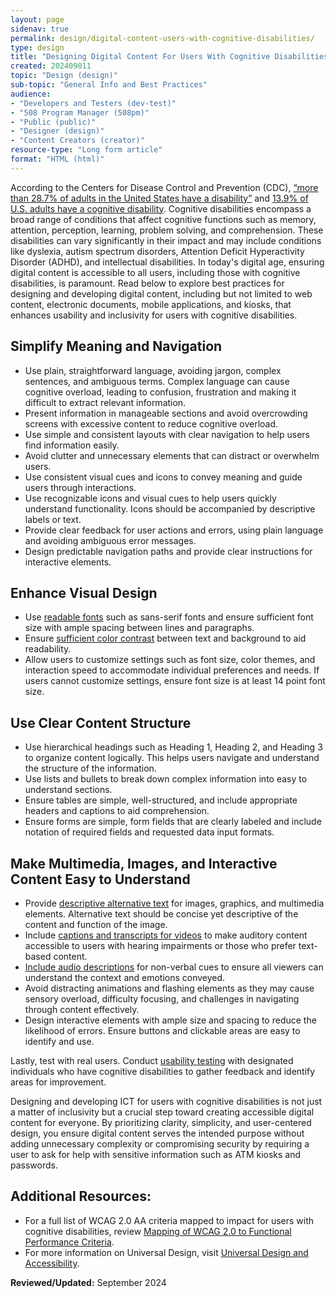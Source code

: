 ```yaml
---
layout: page
sidenav: true
permalink: design/digital-content-users-with-cognitive-disabilities/
type: design
title: "Designing Digital Content For Users With Cognitive Disabilities"
created: 202409011
topic: "Design (design)"
sub-topic: "General Info and Best Practices"
audience:
- "Developers and Testers (dev-test)"
- "508 Program Manager (508pm)"
- "Public (public)"
- "Designer (design)"
- "Content Creators (creator)"
resource-type: "Long form article"
format: "HTML (html)"
---
```

According to the Centers for Disease Control and Prevention (CDC), <a href="https://www.cdc.gov/ncbddd/disabilityandhealth/infographic-disability-impacts-all.html">“more than 28.7% of adults in the United States have a disability”</a> and <a href="https://www.cdc.gov/ncbddd/disabilityandhealth/infographic-disability-impacts-all.html">13.9% of U.S. adults have a cognitive disability</a>. Cognitive disabilities encompass a broad range of conditions that affect cognitive functions such as memory, attention, perception, learning, problem solving, and comprehension. These disabilities can vary significantly in their impact and may include conditions like dyslexia, autism spectrum disorders, Attention Deficit Hyperactivity Disorder (ADHD), and intellectual disabilities. In today's digital age, ensuring digital content is accessible to all users, including those with cognitive disabilities, is paramount. Read below to explore best practices for designing and developing digital content, including but not limited to web content, electronic documents, mobile applications, and kiosks, that enhances usability and inclusivity for users with cognitive disabilities.

## Simplify Meaning and Navigation
<ul>
<li>Use plain, straightforward language, avoiding jargon, complex sentences, and ambiguous terms.
Complex language can cause cognitive overload, leading to confusion, frustration and making it
difficult to extract relevant information.</li>
<li>Present information in manageable sections and avoid overcrowding screens with excessive
content to reduce cognitive overload.</li>
<li>Use simple and consistent layouts with clear navigation to help users find information easily.</li>
<li>Avoid clutter and unnecessary elements that can distract or overwhelm users.</li>
<li>Use consistent visual cues and icons to convey meaning and guide users through interactions.</li>
<li>Use recognizable icons and visual cues to help users quickly understand functionality. Icons
should be accompanied by descriptive labels or text.</li>
<li>Provide clear feedback for user actions and errors, using plain language and avoiding ambiguous
error messages.</li>
<li>Design predictable navigation paths and provide clear instructions for interactive elements.</li></ul>

## Enhance Visual Design
<ul>
<li>Use <a href="https://www.section508.gov/develop/fonts-typography/"> readable fonts</a> such as sans-serif fonts and ensure sufficient font size with ample spacing
between lines and paragraphs.</li>
<li>Ensure <a href="https://www.section508.gov/training/web-software/andi-training-videos/color-contrast-analyzer/"> sufficient color contrast</a> between text and background to aid readability.</li>
<li>Allow users to customize settings such as font size, color themes, and interaction speed to
accommodate individual preferences and needs. If users cannot customize settings, ensure font
size is at least 14 point font size.</li></ul>

## Use Clear Content Structure
<ul>
<li>Use hierarchical headings such as Heading 1, Heading 2, and Heading 3 to organize content
logically. This helps users navigate and understand the structure of the information.</li>
<li>Use lists and bullets to break down complex information into easy to understand sections.</li>
<li>Ensure tables are simple, well-structured, and include appropriate headers and captions to aid
comprehension.</li>
<li>Ensure forms are simple, form fields that are clearly labeled and include notation of required
fields and requested data input formats.</li></ul>

## Make Multimedia, Images, and Interactive Content Easy to Understand
<ul>
<li>Provide <a href="https://www.section508.gov/create/alternative-text/">descriptive alternative text</a> for images, graphics, and multimedia elements. Alternative
text should be concise yet descriptive of the content and function of the image.</li>
<li>Include <a href="https://www.section508.gov/create/captions-transcripts/">captions and transcripts for videos</a> to make auditory content accessible to users with
hearing impairments or those who prefer text-based content.</li>
<li><a href="https://www.section508.gov/create/synchronized-media/#audio-description">Include audio descriptions</a> for non-verbal cues to ensure all viewers can understand the context
and emotions conveyed.</li>
<li>Avoid distracting animations and flashing elements as they may cause sensory overload, difficulty focusing, and challenges in navigating through content effectively.</li>
<li>Design interactive elements with ample size and spacing to reduce the likelihood of errors.
Ensure buttons and clickable areas are easy to identify and use.</li></ul>

Lastly, test with real users. Conduct <a href="https://www.section508.gov/test/usability-testing-with-people-with-disabilities/">usability testing</a> with designated individuals who have cognitive disabilities to gather feedback and identify areas for improvement.

Designing and developing ICT for users with cognitive disabilities is not just a matter of inclusivity but a crucial step toward creating accessible digital content for everyone. By prioritizing clarity, simplicity, and user-centered design, you ensure digital content serves the intended purpose without adding unnecessary complexity or compromising security by requiring a user to ask for help with sensitive information such as ATM kiosks and passwords.

## Additional Resources:
<ul>
<li>For a full list of WCAG 2.0 AA criteria mapped to impact for users with cognitive disabilities,
review <a href="https://www.section508.gov/content/mapping-wcag-to-fpc/">Mapping of WCAG 2.0 to Functional Performance Criteria</a>.</li>
<li>For more information on Universal Design, visit <a href="https://www.section508.gov/develop/universal-design/">Universal Design and Accessibility</a>.</li></ul>


**Reviewed/Updated:** September 2024